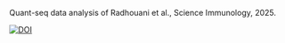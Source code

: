 Quant-seq data analysis of Radhouani et al., Science Immunology, 2025.

[![DOI](https://zenodo.org/badge/918952194.svg)](https://doi.org/10.5281/zenodo.14697669)

